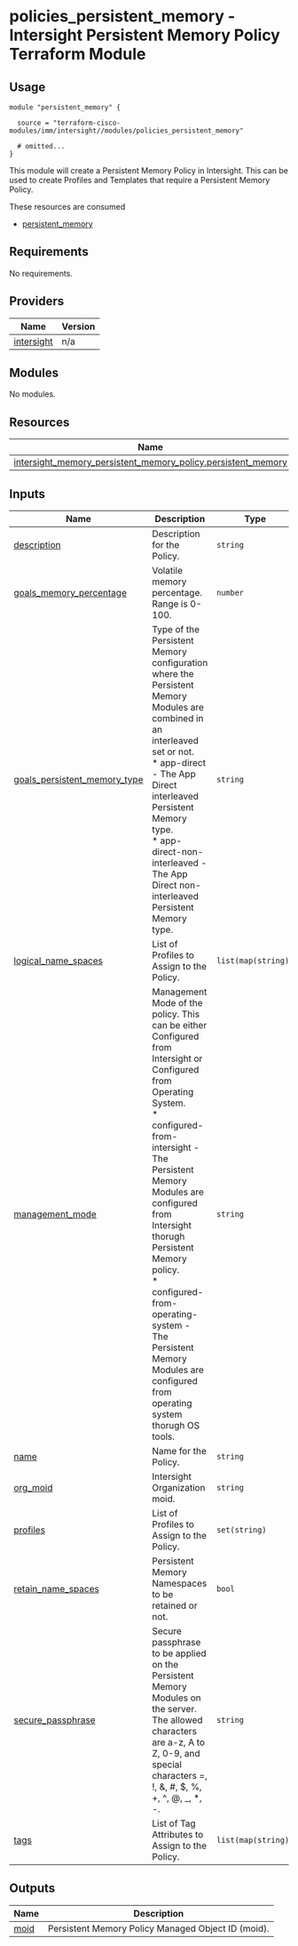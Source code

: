 # policies_persistent_memory - Intersight Persistent Memory Policy Terraform Module

## Usage

```hcl
module "persistent_memory" {

  source = "terraform-cisco-modules/imm/intersight//modules/policies_persistent_memory"

  # omitted...
}
```

This module will create a Persistent Memory Policy in Intersight.  This can be used to create Profiles and Templates that require a Persistent Memory Policy.  

These resources are consumed

* [persistent_memory](https://registry.terraform.io/providers/CiscoDevNet/intersight/latest/docs/resources/memory_persistent_memory_policy)

<!-- BEGINNING OF PRE-COMMIT-TERRAFORM DOCS HOOK -->
## Requirements

No requirements.

## Providers

| Name | Version |
|------|---------|
| <a name="provider_intersight"></a> [intersight](#provider\_intersight) | n/a |

## Modules

No modules.

## Resources

| Name | Type |
|------|------|
| [intersight_memory_persistent_memory_policy.persistent_memory](https://registry.terraform.io/providers/CiscoDevNet/intersight/latest/docs/resources/memory_persistent_memory_policy) | resource |

## Inputs

| Name | Description | Type | Default | Required |
|------|-------------|------|---------|:--------:|
| <a name="input_description"></a> [description](#input\_description) | Description for the Policy. | `string` | `""` | no |
| <a name="input_goals_memory_percentage"></a> [goals\_memory\_percentage](#input\_goals\_memory\_percentage) | Volatile memory percentage.  Range is 0-100. | `number` | `0` | no |
| <a name="input_goals_persistent_memory_type"></a> [goals\_persistent\_memory\_type](#input\_goals\_persistent\_memory\_type) | Type of the Persistent Memory configuration where the Persistent Memory Modules are combined in an interleaved set or not.<br> * app-direct - The App Direct interleaved Persistent Memory type.<br> * app-direct-non-interleaved - The App Direct non-interleaved Persistent Memory type. | `string` | `"app-direct"` | no |
| <a name="input_logical_name_spaces"></a> [logical\_name\_spaces](#input\_logical\_name\_spaces) | List of Profiles to Assign to the Policy. | `list(map(string))` | `[]` | no |
| <a name="input_management_mode"></a> [management\_mode](#input\_management\_mode) | Management Mode of the policy. This can be either Configured from Intersight or Configured from Operating System.<br>* configured-from-intersight - The Persistent Memory Modules are configured from Intersight thorugh Persistent Memory policy.<br> * configured-from-operating-system - The Persistent Memory Modules are configured from operating system thorugh OS tools. | `string` | `"configured-from-intersight"` | no |
| <a name="input_name"></a> [name](#input\_name) | Name for the Policy. | `string` | `"persistent_memory"` | no |
| <a name="input_org_moid"></a> [org\_moid](#input\_org\_moid) | Intersight Organization moid. | `string` | n/a | yes |
| <a name="input_profiles"></a> [profiles](#input\_profiles) | List of Profiles to Assign to the Policy. | `set(string)` | `[]` | no |
| <a name="input_retain_name_spaces"></a> [retain\_name\_spaces](#input\_retain\_name\_spaces) | Persistent Memory Namespaces to be retained or not. | `bool` | `true` | no |
| <a name="input_secure_passphrase"></a> [secure\_passphrase](#input\_secure\_passphrase) | Secure passphrase to be applied on the Persistent Memory Modules on the server. The allowed characters are a-z, A to Z, 0-9, and special characters =, !, &, #, $, %, +, ^, @, \_, *, -. | `string` | `""` | no |
| <a name="input_tags"></a> [tags](#input\_tags) | List of Tag Attributes to Assign to the Policy. | `list(map(string))` | `[]` | no |

## Outputs

| Name | Description |
|------|-------------|
| <a name="output_moid"></a> [moid](#output\_moid) | Persistent Memory Policy Managed Object ID (moid). |
<!-- END OF PRE-COMMIT-TERRAFORM DOCS HOOK -->
